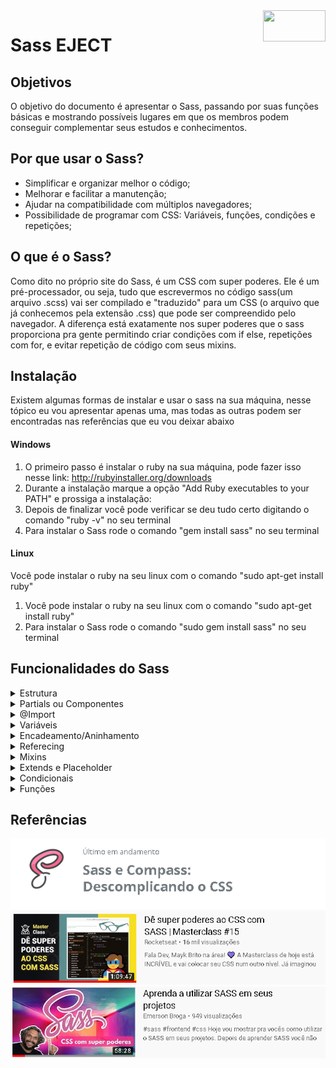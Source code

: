 <img src="https://sass-lang.com/assets/img/logos/logo-b6e1ef6e.svg" width="100px" height="50px" align="right">

<h1>Sass EJECT</h1>
<h2>Objetivos</h2>
<p>O objetivo do documento é apresentar o Sass, passando por suas funções básicas e mostrando possíveis lugares em que os membros podem conseguir complementar seus estudos e conhecimentos.</p>
<h2>Por que usar o Sass?</h2>
<ul>
    <li>Simplificar e organizar melhor o código;</li>
    <li>Melhorar e facilitar a manutenção;</li>
    <li>Ajudar na compatibilidade com múltiplos navegadores;</li>
    <li>Possibilidade de programar com CSS: Variáveis, funções, condições e repetições;</li>
</ul>
<h2>O que é o Sass?</h2>
<p>Como dito no próprio site do Sass, é um CSS com super poderes. Ele é um pré-processador, ou seja, tudo que escrevermos no código sass(um arquivo .scss) vai ser compilado e "traduzido" para um CSS (o arquivo que já conhecemos pela extensão .css) que pode ser compreendido pelo navegador. A diferença está exatamente nos super poderes que o sass proporciona pra gente permitindo criar condições com if else, repetições com for, e evitar repetição de código com seus mixins.</p>
<h2>Instalação</h2>
<p>Existem algumas formas de instalar e usar o sass na sua máquina, nesse tópico eu vou apresentar apenas uma, mas todas as outras podem ser encontradas nas referências que eu vou deixar abaixo</p>
<h4>Windows</h4>
<ol>
    <li>O primeiro passo é instalar o ruby na sua máquina, pode fazer isso nesse link: <a href="http://rubyinstaller.org/downloads">http://rubyinstaller.org/downloads</a></li>
    <li>Durante a instalação marque a opção "Add Ruby executables to your PATH" e prossiga a instalação:</li>
    <li>Depois de finalizar  você pode verificar se deu tudo certo digitando o comando "ruby -v" no seu terminal</li>
    <li>Para instalar o Sass rode o comando "gem install sass" no seu terminal</li>
</ol>
<h4>Linux</h4>
<p>Você pode instalar o ruby na seu linux com o comando "sudo apt-get install ruby"</p>
<ol>
    <li>Você pode instalar o ruby na seu linux com o comando "sudo apt-get install ruby"</li>
    <li>Para instalar o Sass rode o comando "sudo gem install sass" no seu terminal</li>
</ol>
<h2>Funcionalidades do Sass</h2>


<details>
<summary>Estrutura</summary>
    <br>
    <img src="./img/pastas.png" align="right">
    <p> A estrutura consiste em na organização de arquivos e pastas. É comum que em algum momento da nossa aplicação tenhamos um código CSS enorme, mesmo que aja um esforço constante em evitar isso. Por isso no sass é considerado uma boa pratica separar os arquivos em componentes para facilitar tanto a escrita do código durante o desenvolvimento quanto em manutenções posteriores. Ao final você vai notar que mesmo com vários arquivos .scss a sua aplicação estará rodando apenas um arquivo CSS.
    <br>
    Podemos ver uma pasta CSS, nela criamos uma pasta chamada components que irá conter cada componente da aplicação. O arquivo main ficará dentro da pasta CSS, ele será o responsável por receber os componentes e juntar em um único arquivo. Ao fim vocês vão entender como isso vai acontecer. Lembrando que não é uma convenção, você pode usar a estrutura que lhe agradar.</p>   
</details>
    
<details>
<summary>Partials ou Componentes</summary>
    <br>
    <p>Os componentes, também conhecidos como partials serão arquivos que não vão ser compilados. Por exemplo, nas nossas aplicações geralmente temos navbar, seção quem somos, parceiros e o footer. Criaríamos um arquivo para cada utilizando a extensão scss (_navbar.scss, _quemSomos.scss, _parceiro.scss e _footer.scss), mas eles não seriam compilados em arquivos css individuais. Esses arquivos serão importados dentro do nosso arquivo principal (main.scss ou style.scss)</p>
</details>

<details>
<summary>@Import</summary>
    <br>
    <p>Como dito no último tópico nó importaremos todos os arquivos para dentro do nosso arquivo principal, e para fazer isso usamos o @import</p>
    <blockquote>
    @import "_navbar";<br>
    @import "_quemSomos";<br>
    @import "_parceiros";<br>
    @import "_footer";
    </blockquote>
    <p>Assim nosso arquivo principal (main.scss ou style.scss) teria a única responsabilidade de juntar todos os arquivos e compilar em um único CSS também.</p>
</details>

<details>
<summary>Variáveis</summary>
    <br>
    <p>Variáveis O uso de variáveis já é possível no CSS moderno, mas também é algo importante de freezar sobre o sass. Essa é uma funcionalidade muito valiosa.</p>
    <code>$nome_da_variavel : Conteúdo</code>
    <p>Podemos por exemplo definir cores, conteúdo de texto e números em variável. Assim, sempre que quisermos usar aquele conteúdo basta chamar a variável.
    <br>
    A utilidade disso está na manutenção, pois caso queira modificar o seu valor, só precisa modificar na variável que ele será modificado em todos os lugares que foi usado.</p>
</details>

<details>
<summary>Encadeamento/Aninhamento</summary>
    <br>
    <p>É comum durante o desenvolvimento nos depararmos com estruturas parecidas com essa:</p>
    <img src="./img/aninhamento_1.png" align="justify">
    <p>E apesar de comum a estrutura tem uma escrita trabalhosa e pouco produtiva, levando ao uso repetitivo do Ctrl+C Ctrl+v. Para resolver isso o sass vem com uma funcionalidade de estrutura de aninhamento, veja o exemplo acima escrito em Sass:</p>
    <img src="./img/aninhamento_2.png" align="justify">
    <p>A segunda estrutura depois de compilada será igual a primeira, a diferença é que na hora de escrever ela, você não precisou repetir nada.</p>
</details>

<details>
<summary>Referecing</summary>
    <br>
    <p>Vimos acima uma forma fácil e de aninhar estruturas. O referecing veio pra referenciar elementos dentro dessa estrutura. A estrutura abaixo mostra o hover no CSS, no qual é necessária uma nova estrutura.</p>
    <img src="./img/hover_classic.png">
    <p>No sass podemos usar o prefixo &, para referenciar um elemento que veio antes dele.</p>
    <img src="./img/referecing.png">
</details>

<details>
<summary>Mixins</summary>
    <br>
    <p>Os mixins são estruturas que basicamente servem pra guardar um trecho de código para que ele seja utilizado em outras partes sem a necessidade de escrever ele sempre. Um bom exemplo de código que sempre repetimos é o box-shadow, abaixo a estrutura de um mixin do box-shadow</p>
    <img src="./img/box_shadow.png" align="justify">
    <p>Para incluir ele em qualquer ponto do seu código, basta usar a sintaxe abaixo no lugar que quiser</p>
    <img src="./img/include.png" align="justify">
</details>

<details>
<summary>Extends e Placeholder</summary>
    <br>
    <p>Os placeholders surgem com mais uma alternativa para evitar repetição de código. Ele ajuda a criar aquela estrutura de virgulas que já conhecemos do CSS:</p>
    <img src="./img/virgulas.png">
    <p>Apesar dessa estrutura ser considerada uma boa pratica, ela sempre tem que ser feita na mão. O placeholder e o Extend do sass vem pra automatizar a criação delas. Veja abaixo a criação de um placeholder para box-shadow(de  novo).</p>
    <img src="./img/placeholder.png" align="justify">
    <p>Para utilizar ele basta usar o Extend nos elemento que deseja acrescentar o placeholder</p>
    <img src="./img/extend.png">
    <p>Usar isso irá fazer uma estrutura como a da primeira imagem, e caso queira alterar algo basta alterar no código do placeholder</p>
</details>

<details>
<summary>Condicionais</summary>
    <br>
    <p>As condicionais em Sass funciona de forma similar às linguagens de programação mais comuns. Aquele velho if else segue a mesma lógica. Sempre passamos uma condição, se ela for verdadeira o bloco de código daquela estrutura será executado. Caso seja falsa temos a opção de utilizar o else para passar outro resultado.</p>
    <img src="./img/if.png">
    <p>No exemplo acima vemos que inicialmente (linha 1) a variável "$circle" tem seu valor inicial como false. o If vai verificar se aquela variável tem valor verdadeiro. caso tenha será executado o código do border-radius.
    <br>
    Perceba que na última linha, ao incluir o mixin o valor da variável circle (naquele escopo) como true, assim o código do border-radius será executado por ele. 
    </p>
</details>

<details>
<summary>Funções</summary>
    <br>
    <p>Funções são blocos de código que executam determinada função, como é dito em todas as linguagens de programação. No sass não é diferente, podemos criar um certo bloco de código para executar determinada função, e chama-lo quando for necessário. Uma função sempre vai retornar alguma coisa, diferente dos mixins que entrega um trecho de código. Veja o exemplo abaixo:</p>
    <img src="./img/function.png">
</details>

<h2>Referências</h2>
<a href="https://cursos.alura.com.br/course/sass" target="_blank">
    <img src="./img/referencia-1.png" width="631px">
</a>
<a href="https://youtu.be/BaI8dHUthLA" target="_blank">
    <img src="./img/referencia-2.png">
</a>
<a href="https://youtu.be/C8KlabGtE8Y" target="_blank">
    <img src="./img/referencia-3.png">
</a>